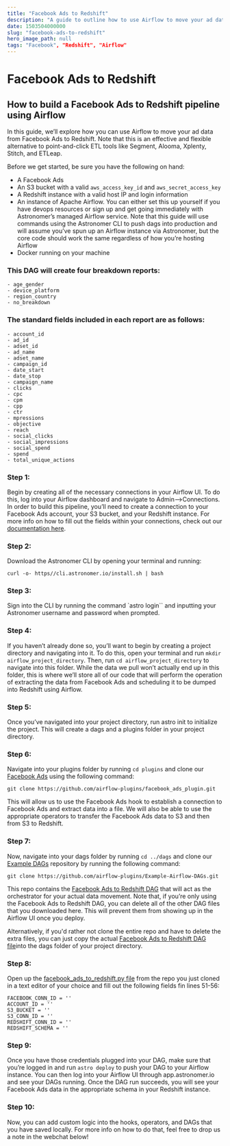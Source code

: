 ```yaml
---
title: "Facebook Ads to Redshift"
description: "A guide to outline how to use Airflow to move your ad data from Facebook Ads to Redshift."
date: 1503504000000
slug: "facebook-ads-to-redshift"
hero_image_path: null
tags: "Facebook", "Redshift", "Airflow"
---
```


# Facebook Ads to Redshift
## How to build a Facebook Ads to Redshift pipeline using Airflow


In this guide, we’ll explore how you can use Airflow to move your ad data from Facebook Ads to Redshift. Note that this is an effective and flexible alternative to point-and-click ETL tools like Segment, Alooma, Xplenty, Stitch, and ETLeap.

Before we get started, be sure you have the following on hand:
* A Facebook Ads
* An S3 bucket with a valid `aws_access_key_id` and `aws_secret_access_key`
* A Redshift instance with a valid host IP and login information
* An instance of Apache Airflow. You can either set this up yourself if you have devops resources or sign up and get going immediately with Astronomer’s managed Airflow service. Note that this guide will use commands using the Astronomer CLI to push dags into production and will assume you’ve spun up an Airflow instance via Astronomer, but the core code should work the same regardless of how you’re hosting Airflow
* Docker running on your machine

### This DAG will create four breakdown reports:
    - age_gender
    - device_platform
    - region_country
    - no_breakdown
### The standard fields included in each report are as follows:
    - account_id
    - ad_id
    - adset_id
    - ad_name
    - adset_name
    - campaign_id
    - date_start
    - date_stop
    - campaign_name
    - clicks
    - cpc
    - cpm
    - cpp
    - ctr
    - mpressions
    - objective
    - reach
    - social_clicks
    - social_impressions
    - social_spend
    - spend
    - total_unique_actions


### Step 1:
Begin by creating all of the necessary connections in your Airflow UI. To do this, log into your Airflow dashboard and navigate to Admin-->Connections. In order to build this pipeline, you’ll need to create a connection to your Facebook Ads account, your S3 bucket, and your Redshift instance. For more info on how to fill out the fields within your connections, check out our [documentation here](https://docs.astronomer.io/v2/apache_airflow/tutorial/connections.html).

### Step 2:
Download the Astronomer CLI by opening your terminal and running:

`curl -o- https//cli.astronomer.io/install.sh | bash`

### Step 3:
Sign into the CLI by running the command `astro login`` and inputting your Astronomer username and password when prompted.

### Step 4:
If you haven’t already done so, you’ll want to begin by creating a project directory and navigating into it. To do this, open your terminal and run `mkdir airflow_project_directory`. Then, run `cd airflow_project_directory` to navigate into this folder. While the data we pull won’t actually end up in this folder, this is where we’ll store all of our code that will perform the operation of extracting the data from Facebook Ads and scheduling it to be dumped into Redshift using Airflow.

### Step 5:
Once you’ve navigated into your project directory, run astro init to initialize the project. This will create a dags and a plugins folder in your project directory.

### Step 6:
Navigate into your plugins folder by running `cd plugins` and clone our [Facebook Ads](https://github.com/airflow-plugins/facebook_ads_plugin) using the following command:

`git clone https://github.com/airflow-plugins/facebook_ads_plugin.git`

This will allow us to use the Facebook Ads hook to establish a connection to Facebook Ads and extract data into a file. We will also be able to use the appropriate operators to transfer the Facebook Ads data to S3 and then from S3 to Redshift.

### Step 7:
Now, navigate into your dags folder by running `cd ../dags` and clone our [Example DAGs](https://github.com/airflow-plugins/Example-Airflow-DAGs) repository by running the following command:

`git clone https://github.com/airflow-plugins/Example-Airflow-DAGs.git`

This repo contains the [Facebook Ads to Redshift DAG](https://github.com/airflow-plugins/Example-Airflow-DAGs/blob/master/etl/facebook_ads_to_redshift.py) that will act as the orchestrator for your actual data movement. Note that, if you’re only using the Facebook Ads to Redshift DAG, you can delete all of the other DAG files that you downloaded here. This will prevent them from showing up in the Airflow UI once you deploy.

Alternatively, if you'd rather not clone the entire repo and have to delete the extra files, you can just copy the actual [Facebook Ads to Redshift DAG file](https://github.com/airflow-plugins/Example-Airflow-DAGs/blob/master/etl/facebook_ads_to_redshift.py)into the dags folder of your project directory.

### Step 8:
Open up the [facebook_ads_to_redshift.py file](https://github.com/airflow-plugins/Example-Airflow-DAGs/blob/master/etl/facebook_ads_to_redshift.py#L51) from the repo you just cloned in a text editor of your choice and fill out the following fields fin lines 51-56:
```
FACEBOOK_CONN_ID = ''
ACCOUNT_ID = ''
S3_BUCKET = ''
S3_CONN_ID = ''
REDSHIFT_CONN_ID = ''
REDSHIFT_SCHEMA = ''
```


### Step 9:
Once you have those credentials plugged into your DAG, make sure that you’re logged in and run `astro deploy` to push your DAG to your Airflow instance. You can then log into your Airflow UI through app.astronomer.io and see your DAGs running. Once the DAG run succeeds, you will see your Facebook Ads data in the appropriate schema in your Redshift instance.

### Step 10:
Now, you can add custom logic into the hooks, operators, and DAGs that you have saved locally. For more info on how to do that, feel free to drop us a note in the webchat below!
